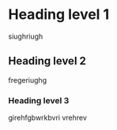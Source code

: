 # Heading level 1

siughriugh

## Heading level 2

fregeriughg

### Heading level 3

girehfgbwrkbvri
vrehrev
